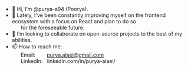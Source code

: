 - 👋 Hi, I’m @purya-a94 (Poorya).
- 🌱 Lately, I've been constantly improving myself on the frontend ecosystem with a focus on React and plan to do so  
	&nbsp;&nbsp;&nbsp;&nbsp;&nbsp;&nbsp;for the foreseeable future.
- 💞️ I’m looking to collaborate on open-source projects to the best of my abilities.
-	📫 How to reach me:  
			&nbsp;&nbsp;&nbsp;&nbsp;&nbsp;&nbsp;Email:		&nbsp;&nbsp;&nbsp;&nbsp;&nbsp;&nbsp;&nbsp;purya.alaei@gmail.com  
			&nbsp;&nbsp;&nbsp;&nbsp;&nbsp;&nbsp;LinkedIn:	&nbsp;&nbsp;linkedin.com/in/purya-alaei/

<!---
purya-a94/purya-a94 is a ✨ special ✨ repository because its `README.md` (this file) appears on your GitHub profile.
You can click the Preview link to take a look at your changes.
--->
